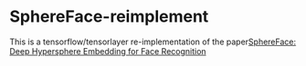 # SphereFace-reimplement

This is a tensorflow/tensorlayer re-implementation of the paper[SphereFace: Deep Hypersphere Embedding for Face Recognition](https://arxiv.org/abs/1704.08063)
